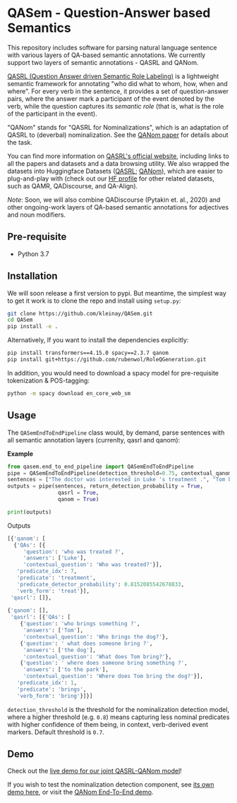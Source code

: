 # QASem - Question-Answer based Semantics 

This repository includes software for parsing natural language sentence with various layers of QA-based semantic annotations. 
We currently support two layers of semantic annotations - QASRL and QANom.

[QASRL (Question Answer driven Semantic Role Labeling)](https://aclanthology.org/D15-1076/) is a lightweight semantic framework for annotating "who did what to whom, how, when and where". 
For every verb in the sentence, it provides a set of question-answer pairs, where the answer mark a participant of the event denoted by the verb, while the question captures its *semantic role* (that is, what is the role of the participant in the event).

"QANom" stands for "QASRL for Nominalizations", which is an adaptation of QASRL to (deverbal) nominalization. See the [QANom paper](https://aclanthology.org/2020.coling-main.274/) for details about the task. 

You can find more information on [QASRL's official website](https://qasrl.org), including links to all the papers and datasets and a data browsing utility. 
We also wrapped the datasets into Huggingface Datasets ([QASRL](https://huggingface.co/datasets/kleinay/qa_srl); [QANom](https://huggingface.co/datasets/biu-nlp/qanom)), which are easier to plug-and-play with (check out our [HF profile](https://huggingface.co/biu-nlp) for other related datasets, such as QAMR, QADiscourse, and QA-Align).


*Note*: Soon, we will also combine QADiscourse (Pytakin et. al., 2020) and other ongoing-work layers of QA-based semantic annotations for adjectives and noun modifiers. 




## Pre-requisite
* Python 3.7

## Installation

We will soon release a first version to pypi.
But meantime, the simplest way to get it work is to clone the repo and install using `setup.py`:
```bash
git clone https://github.com/kleinay/QASem.git
cd QASem
pip install -e .
```

Alternatively, If you want to install the dependencies explicitly:
```bash
pip install transformers==4.15.0 spacy==2.3.7 qanom 
pip install git+https://github.com/rubenwol/RoleQGeneration.git
```

In addition, you would need to download a spacy model for pre-requisite tokenization & POS-tagging:
```bash
python -m spacy download en_core_web_sm
```



## Usage 

The `QASemEndToEndPipeline` class would, by demand, parse sentences with all semantic annotation layers (currenlty, qasrl and qanom):

**Example**

 ```python
from qasem.end_to_end_pipeline import QASemEndToEndPipeline 
pipe = QASemEndToEndPipeline(detection_threshold=0.75, contextual_qanom = True, contextual_qasrl = True)  
sentences = ["The doctor was interested in Luke 's treatment .", "Tom brings the dog to the park."]
outputs = pipe(sentences, return_detection_probability = True,
                 qasrl = True,
                 qanom = True)

print(outputs)
 ```
Outputs
 ```python
[{'qanom': [
   {'QAs': [{
      'question': 'who was treated ?',
      'answers': ['Luke'],
      'contextual_question': 'Who was treated?'}],
    'predicate_idx': 7,
    'predicate': 'treatment',
    'predicate_detector_probability': 0.8152085542678833,
    'verb_form': 'treat'}],
  'qasrl': []},
  
 {'qanom': [],
  'qasrl': [{'QAs': [
     {'question': 'who brings something ?',
      'answers': ['Tom'],
      'contextual_question': 'Who brings the dog?'},
     {'question': ' what does someone bring ?',
      'answers': ['the dog'],
      'contextual_question': 'What does Tom bring?'},
     {'question': ' where does someone bring something ?',
      'answers': ['to the park'],
      'contextual_question': 'Where does Tom bring the dog?'}],
    'predicate_idx': 1,
    'predicate': 'brings',
    'verb_form': 'bring'}]}]
 ```

`detection_threshold` is the threshold for the nominalization detection model, where a higher threshold (e.g. `0.8`) means capturing less nominal predicates with higher confidence of them being, in context, verb-derived event markers. Default threshold is `0.7`. 



## Demo

Check out the [live demo for our joint QASRL-QANom model](https://huggingface.co/spaces/kleinay/qanom-seq2seq-demo)!

If you wish to test the nominalization detection component, see [its own demo here](https://huggingface.co/spaces/kleinay/nominalization-detection-demo), 
or visit the [QANom End-To-End demo](https://huggingface.co/spaces/kleinay/qanom-end-to-end-demo).

